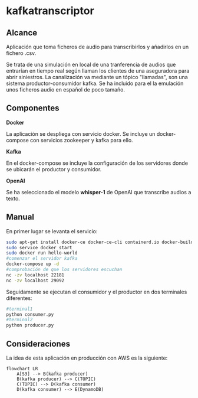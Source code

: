 # kafkatranscriptor

## Alcance

Aplicación que toma ficheros de audio para transcribirlos y añadirlos en un fichero .csv. 

Se trata de una simulación en local de una tranferencia de audios que entrarían en tiempo real según llaman los
clientes de una aseguradora para abrir siniestros. La canalización va mediante un tópico "llamadas", son una sistema
productor-consumidor kafka. Se ha incluido para el la emulación unos ficheros audio en español de poco tamaño. 

## Componentes

__Docker__

La aplicación se despliega con servicio docker. Se incluye un docker-compose con servicios zookeeper y kafka para ello.

__Kafka__

En el docker-compose se incluye la configuración de los servidores donde se ubicarán el productor y consumidor.

__OpenAI__

Se ha seleccionado el modelo __whisper-1__ de OpenAI que transcribe audios a texto.

## Manual

En primer lugar se levanta el servicio:

```bash
sudo apt-get install docker-ce docker-ce-cli containerd.io docker-buildx-plugin docker-compose-plugin
sudo service docker start
sudo docker run hello-world
#comenzar el servidor kafka
docker-compose up -d
#comprobación de que los servidores escuchan
nc -zv localhost 22181
nc -zv localhost 29092
```

Seguidamente se ejecutan el consumidor y el productor en dos terminales diferentes:

```bash
#terminal1
python consumer.py
#terminal2
python producer.py
```
## Consideraciones

La idea de esta aplicación en producción con AWS es la siguiente:

```mermaid
flowchart LR
    A[S3] --> B(kafka producer)
    B(kafka producer) --> C(TOPIC)
    C(TOPIC) --> D(kafka consumer)
    D(kafka consumer) --> E(DynamoDB)
```



